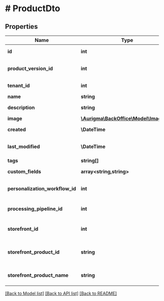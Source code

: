 # # ProductDto

## Properties

Name | Type | Description | Notes
------------ | ------------- | ------------- | -------------
**id** | **int** | Product identifier. | [optional]
**product_version_id** | **int** | Product version identifier. | [optional]
**tenant_id** | **int** | Tenant identifier. | [optional]
**name** | **string** | Product name. | [optional]
**description** | **string** | Product description. | [optional]
**image** | [**\Aurigma\BackOffice\Model\ImageInfo**](ImageInfo.md) |  | [optional]
**created** | **\DateTime** | Product creation time. | [optional]
**last_modified** | **\DateTime** | Product modification time. | [optional]
**tags** | **string[]** | Product tags. | [optional]
**custom_fields** | **array<string,string>** | Product custom fields. | [optional]
**personalization_workflow_id** | **int** | Personalization workflow identifier. | [optional]
**processing_pipeline_id** | **int** | Processing pipeline identifier. | [optional]
**storefront_id** | **int** | Default storefront identifier. | [optional]
**storefront_product_id** | **string** | Default storefront product identifier. | [optional]
**storefront_product_name** | **string** | Default storefront product name. | [optional]

[[Back to Model list]](../../README.md#models) [[Back to API list]](../../README.md#endpoints) [[Back to README]](../../README.md)
